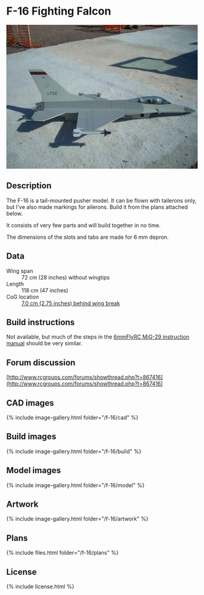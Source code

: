 # F-16 Fighting Falcon

![F-16](./18.jpg)

## Description

The F-16 is a tail-mounted pusher model. It can be flown with tailerons only, but I've also made markings for ailerons. Build it from the plans attached below.

It consists of very few parts and will build together in no time.

The dimensions of the slots and tabs are made for 6 mm depron.

## Data

<dl>
  <dt>Wing span</dt>
  <dd>72 cm (28 inches) without wingtips</dd>
  <dt>Length</dt>
  <dd>118 cm (47 inches)</dd>
  <dt>CoG location</dt>
  <dd><a href="./cg.jpg">7.0 cm (2.75 inches) behind wing break</a></dd>
</dl>

## Build instructions

Not available, but much of the steps in the [6mmFlyRC MiG-29 instruction manual](../docs/quick-build-mig-29.pdf) should be very similar.

## Forum discussion

[http://www.rcgroups.com/forums/showthread.php?t=867416](http://www.rcgroups.com/forums/showthread.php?t=867416)

## CAD images

{% include image-gallery.html folder="/f-16/cad" %}

## Build images

{% include image-gallery.html folder="/f-16/build" %}

## Model images

{% include image-gallery.html folder="/f-16/model" %}

## Artwork

{% include image-gallery.html folder="/f-16/artwork" %}

## Plans

{% include files.html folder="/f-16/plans" %}

## License

{% include license.html %}
